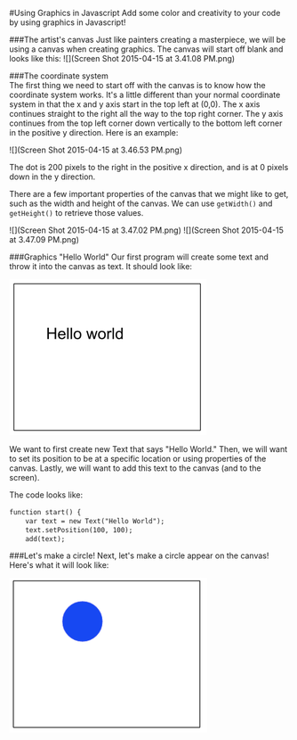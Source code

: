 #Using Graphics in Javascript
Add some color and creativity to your code by using graphics in Javascript!

###The artist's canvas
Just like painters creating a masterpiece, we will be using a canvas when creating graphics. The canvas will start off blank and looks like this: 
![](Screen Shot 2015-04-15 at 3.41.08 PM.png)

###The coordinate system    
The first thing we need to start off with the canvas is to know how the coordinate system works. It's a little different than your normal coordinate system in that the x and y axis start in the top left at (0,0). The x axis continues straight to the right all the way to the top right corner. The y axis continues from the top left corner down vertically to the bottom left corner in the positive y direction. Here is an example: 

![](Screen Shot 2015-04-15 at 3.46.53 PM.png)

The dot is 200 pixels to the right in the positive x direction, and is at 0 pixels down in the y direction. 

There are a few important properties of the canvas that we might like to get, such as the width and height of the canvas. We can use ```getWidth()``` and ```getHeight()``` to retrieve those values.

![](Screen Shot 2015-04-15 at 3.47.02 PM.png)
![](Screen Shot 2015-04-15 at 3.47.09 PM.png)

###Graphics "Hello World"
Our first program will create some text and throw it into the canvas as text. It should look like:

![](helloworldcanvas.png)

We want to first create new Text that says "Hello World." Then, we will want to set its position to be at a specific location or using properties of the canvas. Lastly, we will want to add this text to the canvas (and to the screen). 

The code looks like: 

```
function start() {
    var text = new Text("Hello World");
    text.setPosition(100, 100);
    add(text);
```

###Let's make a circle!
Next, let's make a circle appear on the canvas! Here's what it will look like:

![](bluecircle1.png)